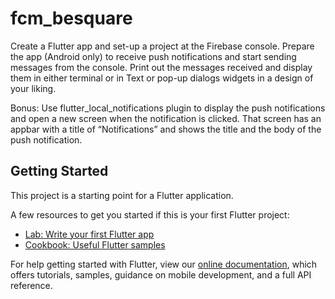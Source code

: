 # fcm_besquare

Create a Flutter app and set-up a project at the Firebase console. Prepare the app
(Android only) to receive push notifications and start sending messages from the
console. Print out the messages received and display them in either terminal or in Text
or pop-up dialogs widgets in a design of your liking.

Bonus: Use flutter_local_notifications plugin to display the push notifications and open a
new screen when the notification is clicked. That screen has an appbar with a title of
“Notifications” and shows the title and the body of the push notification.
## Getting Started

This project is a starting point for a Flutter application.

A few resources to get you started if this is your first Flutter project:

- [Lab: Write your first Flutter app](https://flutter.dev/docs/get-started/codelab)
- [Cookbook: Useful Flutter samples](https://flutter.dev/docs/cookbook)

For help getting started with Flutter, view our
[online documentation](https://flutter.dev/docs), which offers tutorials,
samples, guidance on mobile development, and a full API reference.
